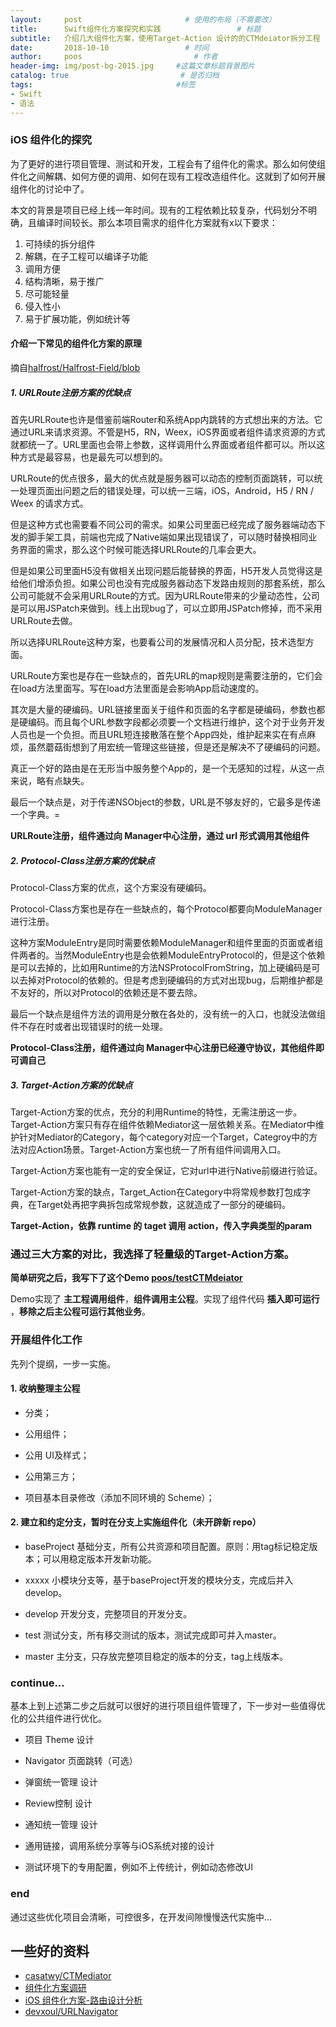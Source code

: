 ```yaml
---
layout:     post                       # 使用的布局（不需要改）
title:      Swift组件化方案探究和实践                 # 标题
subtitle:   介绍几大组件化方案，使用Target-Action 设计的的CTMdeiator拆分工程              #副标题
date:       2018-10-10                 # 时间
author:     poos                         # 作者
header-img: img/post-bg-2015.jpg     #这篇文章标题背景图片
catalog: true                         # 是否归档
tags:                                #标签
- Swift
- 语法
---
```



### iOS 组件化的探究


为了更好的进行项目管理、测试和开发，工程会有了组件化的需求。那么如何使组件化之间解耦、如何方便的调用、如何在现有工程改造组件化。这就到了如何开展组件化的讨论中了。

本文的背景是项目已经上线一年时间。现有的工程依赖比较复杂，代码划分不明确，且编译时间较长。那么本项目需求的组件化方案就有x以下要求：

1. 可持续的拆分组件
2. 解耦，在子工程可以编译子功能
3. 调用方便
4. 结构清晰，易于推广
5. 尽可能轻量
6. 侵入性小
7. 易于扩展功能，例如统计等




#### 介绍一下常见的组件化方案的原理

摘自[halfrost/Halfrost-Field/blob](https://github.com/halfrost/Halfrost-Field/blob/master/contents/iOS/iOSRouter/iOS_Router.md)

##### 1. URLRoute注册方案的优缺点

首先URLRoute也许是借鉴前端Router和系统App内跳转的方式想出来的方法。它通过URL来请求资源。不管是H5，RN，Weex，iOS界面或者组件请求资源的方式就都统一了。URL里面也会带上参数，这样调用什么界面或者组件都可以。所以这种方式是最容易，也是最先可以想到的。

URLRoute的优点很多，最大的优点就是服务器可以动态的控制页面跳转，可以统一处理页面出问题之后的错误处理，可以统一三端，iOS，Android，H5 / RN / Weex 的请求方式。

但是这种方式也需要看不同公司的需求。如果公司里面已经完成了服务器端动态下发的脚手架工具，前端也完成了Native端如果出现错误了，可以随时替换相同业务界面的需求，那么这个时候可能选择URLRoute的几率会更大。

但是如果公司里面H5没有做相关出现问题后能替换的界面，H5开发人员觉得这是给他们增添负担。如果公司也没有完成服务器动态下发路由规则的那套系统，那么公司可能就不会采用URLRoute的方式。因为URLRoute带来的少量动态性，公司是可以用JSPatch来做到。线上出现bug了，可以立即用JSPatch修掉，而不采用URLRoute去做。

所以选择URLRoute这种方案，也要看公司的发展情况和人员分配，技术选型方面。

URLRoute方案也是存在一些缺点的，首先URL的map规则是需要注册的，它们会在load方法里面写。写在load方法里面是会影响App启动速度的。

其次是大量的硬编码。URL链接里面关于组件和页面的名字都是硬编码，参数也都是硬编码。而且每个URL参数字段都必须要一个文档进行维护，这个对于业务开发人员也是一个负担。而且URL短连接散落在整个App四处，维护起来实在有点麻烦，虽然蘑菇街想到了用宏统一管理这些链接，但是还是解决不了硬编码的问题。

真正一个好的路由是在无形当中服务整个App的，是一个无感知的过程，从这一点来说，略有点缺失。

最后一个缺点是，对于传递NSObject的参数，URL是不够友好的，它最多是传递一个字典。=

**URLRoute注册，组件通过向 Manager中心注册，通过 url 形式调用其他组件**

##### 2. Protocol-Class注册方案的优缺点

Protocol-Class方案的优点，这个方案没有硬编码。

Protocol-Class方案也是存在一些缺点的，每个Protocol都要向ModuleManager进行注册。

这种方案ModuleEntry是同时需要依赖ModuleManager和组件里面的页面或者组件两者的。当然ModuleEntry也是会依赖ModuleEntryProtocol的，但是这个依赖是可以去掉的，比如用Runtime的方法NSProtocolFromString，加上硬编码是可以去掉对Protocol的依赖的。但是考虑到硬编码的方式对出现bug，后期维护都是不友好的，所以对Protocol的依赖还是不要去除。

最后一个缺点是组件方法的调用是分散在各处的，没有统一的入口，也就没法做组件不存在时或者出现错误时的统一处理。

**Protocol-Class注册，组件通过向 Manager中心注册已经遵守协议，其他组件即可调自己**

##### 3. Target-Action方案的优缺点

Target-Action方案的优点，充分的利用Runtime的特性，无需注册这一步。Target-Action方案只有存在组件依赖Mediator这一层依赖关系。在Mediator中维护针对Mediator的Category，每个category对应一个Target，Categroy中的方法对应Action场景。Target-Action方案也统一了所有组件间调用入口。

Target-Action方案也能有一定的安全保证，它对url中进行Native前缀进行验证。

Target-Action方案的缺点，Target_Action在Category中将常规参数打包成字典，在Target处再把字典拆包成常规参数，这就造成了一部分的硬编码。

**Target-Action，依靠 runtime 的 taget 调用 action，传入字典类型的param**

### 通过三大方案的对比，我选择了轻量级的Target-Action方案。

**简单研究之后，我写下了这个Demo [poos/testCTMdeiator](https://github.com/poos/BlogDemo/tree/master/testCTMdeiator)**

Demo实现了 **主工程调用组件**，**组件调用主公程**。实现了组件代码 **插入即可运行** ，**移除之后主公程可运行其他业务**。

### 开展组件化工作

先列个提纲，一步一实施。

#### 1. 收纳整理主公程

- 分类；

- 公用组件；

- 公用 UI及样式；

- 公用第三方；

- 项目基本目录修改（添加不同环境的 Scheme）；

#### 2. 建立和约定分支，暂时在分支上实施组件化（未开辟新 repo）

- baseProject 基础分支，所有公共资源和项目配置。原则：用tag标记稳定版本；可以用稳定版本开发新功能。

- xxxxx 小模块分支等，基于baseProject开发的模块分支，完成后并入develop。

- develop 开发分支，完整项目的开发分支。

- test 测试分支，所有移交测试的版本，测试完成即可并入master。

- master 主分支，只存放完整项目稳定的版本的分支，tag上线版本。


### continue...

基本上到上述第二步之后就可以很好的进行项目组件管理了，下一步对一些值得优化的公共组件进行优化。


- 项目 Theme 设计

- Navigator 页面跳转（可选）

- 弹窗统一管理 设计

- Review控制 设计

- 通知统一管理 设计

- 通用链接，调用系统分享等与iOS系统对接的设计

- 测试环境下的专用配置，例如不上传统计，例如动态修改UI


### end

通过这些优化项目会清晰，可控很多，在开发间隙慢慢迭代实施中...


## 一些好的资料

- [casatwy/CTMediator](https://github.com/casatwy/CTMediator)
- [组件化方案调研](https://juejin.im/post/5a7dcc025188254e5c6c6120)
- [iOS 组件化方案-路由设计分析](https://halfrost.com/ios_router/)
- [devxoul/URLNavigator](https://github.com/devxoul/URLNavigator)
